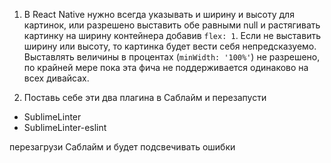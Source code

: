 1. В React Native нужно всегда указывать и ширину и высоту для картинок, или разрешено выставить обе равными null и растягивать картинку на ширину контейнера добавив `flex: 1`. Если не выставить ширину или высоту, то картинка будет вести себя непредсказуемо. Выставлять величины в процентах (`minWidth: '100%'`) не разрешено, по крайней мере пока эта фича не поддерживается одинаково на всех дивайсах.

2. Поставь себе эти два плагина в Саблайм и перезапусти

* SublimeLinter
* SublimeLinter-eslint

перезагрузи Саблайм и будет подсвечивать ошибки
